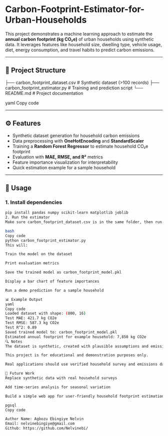 # Carbon-Footprint-Estimator-for-Urban-Households

This project demonstrates a machine learning approach to estimate the **annual carbon footprint (kg CO₂e)** of urban households using synthetic data. It leverages features like household size, dwelling type, vehicle usage, diet, energy consumption, and travel habits to predict carbon emissions.

---

## 📂 Project Structure
├── carbon_footprint_dataset.csv # Synthetic dataset (>100 records)
├── carbon_footprint_estimator.py # Training and prediction script
└── README.md # Project documentation

yaml
Copy code

---

## ⚙️ Features
- Synthetic dataset generation for household carbon emissions  
- Data preprocessing with **OneHotEncoding** and **StandardScaler**  
- Training a **Random Forest Regressor** to estimate household CO₂e footprint  
- Evaluation with **MAE, RMSE, and R²** metrics  
- Feature importance visualization for interpretability  
- Quick estimation example for a sample household  

---

## 🚀 Usage

### 1. Install dependencies
```bash
pip install pandas numpy scikit-learn matplotlib joblib
2. Run the estimator
Make sure carbon_footprint_dataset.csv is in the same folder, then run:

bash
Copy code
python carbon_footprint_estimator.py
This will:

Train the model on the dataset

Print evaluation metrics

Save the trained model as carbon_footprint_model.pkl

Display a bar chart of feature importances

Run a demo prediction for a sample household

📊 Example Output
yaml
Copy code
Loaded dataset with shape: (800, 16)
Test MAE: 421.7 kg CO2e
Test RMSE: 587.3 kg CO2e
Test R^2: 0.89
Saved trained model to: carbon_footprint_model.pkl
Estimated annual footprint for example household: 7,850 kg CO2e
🔍 Notes
The dataset is synthetic, created with plausible assumptions and emission factors, not real-world data.

This project is for educational and demonstration purposes only.

Real applications should use verified household survey and emissions datasets.

📌 Future Work
Replace synthetic data with real household surveys

Add time-series analysis for seasonal variation

Build a simple web app for user-friendly household footprint estimation

pgsql
Copy code

Author Name: Agbozu Ebingiye Nelvin
Email: nelvinebingiye@gmail.com
Github: https://github.com/Nelvinebi/
